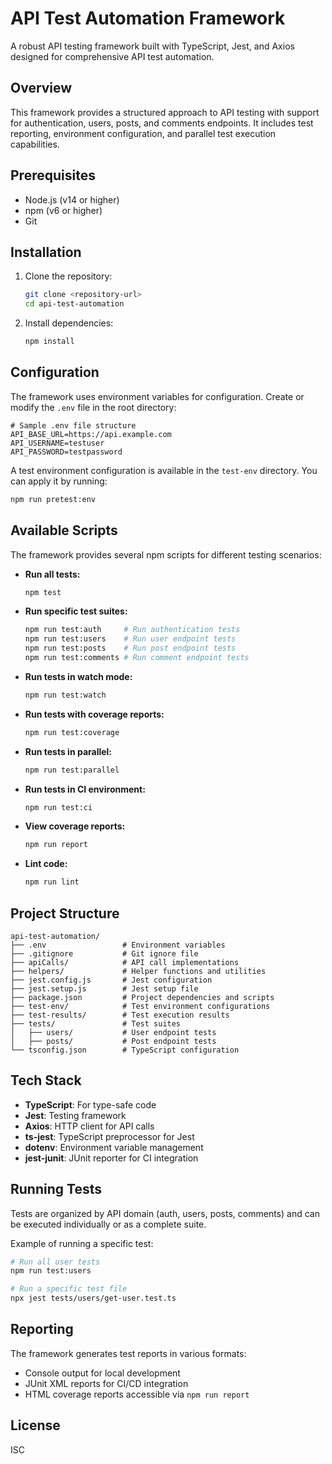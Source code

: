 # API Test Automation Framework

A robust API testing framework built with TypeScript, Jest, and Axios designed for comprehensive API test automation.

## Overview

This framework provides a structured approach to API testing with support for authentication, users, posts, and comments endpoints. It includes test reporting, environment configuration, and parallel test execution capabilities.

## Prerequisites

- Node.js (v14 or higher)
- npm (v6 or higher)
- Git

## Installation

1. Clone the repository:
   ```bash
   git clone <repository-url>
   cd api-test-automation
   ```

2. Install dependencies:
   ```bash
   npm install
   ```

## Configuration

The framework uses environment variables for configuration. Create or modify the `.env` file in the root directory:

```
# Sample .env file structure
API_BASE_URL=https://api.example.com
API_USERNAME=testuser
API_PASSWORD=testpassword
```

A test environment configuration is available in the `test-env` directory. You can apply it by running:

```bash
npm run pretest:env
```

## Available Scripts

The framework provides several npm scripts for different testing scenarios:

- **Run all tests:**
  ```bash
  npm test
  ```

- **Run specific test suites:**
  ```bash
  npm run test:auth     # Run authentication tests
  npm run test:users    # Run user endpoint tests
  npm run test:posts    # Run post endpoint tests
  npm run test:comments # Run comment endpoint tests
  ```

- **Run tests in watch mode:**
  ```bash
  npm run test:watch
  ```

- **Run tests with coverage reports:**
  ```bash
  npm run test:coverage
  ```

- **Run tests in parallel:**
  ```bash
  npm run test:parallel
  ```

- **Run tests in CI environment:**
  ```bash
  npm run test:ci
  ```

- **View coverage reports:**
  ```bash
  npm run report
  ```

- **Lint code:**
  ```bash
  npm run lint
  ```

## Project Structure

```
api-test-automation/
├── .env                 # Environment variables
├── .gitignore           # Git ignore file
├── apiCalls/            # API call implementations
├── helpers/             # Helper functions and utilities
├── jest.config.js       # Jest configuration
├── jest.setup.js        # Jest setup file
├── package.json         # Project dependencies and scripts
├── test-env/            # Test environment configurations
├── test-results/        # Test execution results
├── tests/               # Test suites
│   ├── users/           # User endpoint tests
│   ├── posts/           # Post endpoint tests
└── tsconfig.json        # TypeScript configuration
```

## Tech Stack

- **TypeScript**: For type-safe code
- **Jest**: Testing framework
- **Axios**: HTTP client for API calls
- **ts-jest**: TypeScript preprocessor for Jest
- **dotenv**: Environment variable management
- **jest-junit**: JUnit reporter for CI integration

## Running Tests

Tests are organized by API domain (auth, users, posts, comments) and can be executed individually or as a complete suite.

Example of running a specific test:

```bash
# Run all user tests
npm run test:users

# Run a specific test file 
npx jest tests/users/get-user.test.ts
```

## Reporting

The framework generates test reports in various formats:

- Console output for local development
- JUnit XML reports for CI/CD integration
- HTML coverage reports accessible via `npm run report`

## License

ISC

